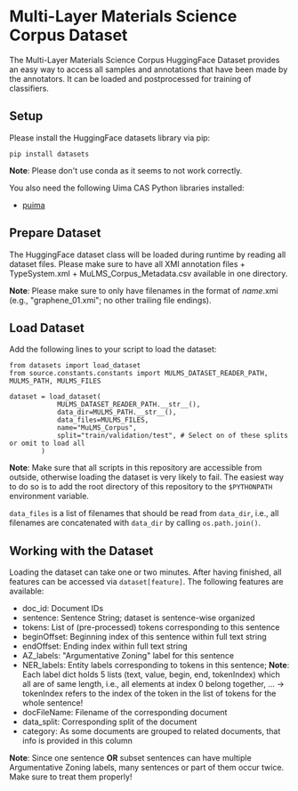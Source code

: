 # Multi-Layer Materials Science Corpus Dataset

The Multi-Layer Materials Science Corpus HuggingFace Dataset provides an easy way to access all samples and annotations that have been made by the annotators. It can be loaded and postprocessed for training of classifiers.

## Setup

Please install the HuggingFace datasets library via pip:

```
pip install datasets
```

**Note**: Please don't use conda as it seems to not work correctly.

You also need the following Uima CAS Python libraries installed:

- [puima](https://github.com/annefried/puima)

## Prepare Dataset

The HuggingFace dataset class will be loaded during runtime by reading all dataset files. Please make sure to have all XMI annotation files + TypeSystem.xml + MuLMS_Corpus_Metadata.csv available in one directory.

**Note**: Please make sure to only have filenames in the format of _name_.xmi (e.g., "graphene_01.xmi"; no other trailing file endings).

## Load Dataset

Add the following lines to your script to load the dataset:

```
from datasets import load_dataset
from source.constants.constants import MULMS_DATASET_READER_PATH, MULMS_PATH, MULMS_FILES

dataset = load_dataset(
            MULMS_DATASET_READER_PATH.__str__(),
            data_dir=MULMS_PATH.__str__(),
            data_files=MULMS_FILES,
            name="MuLMS_Corpus",
            split="train/validation/test", # Select on of these splits or omit to load all
        )
```

**Note**: Make sure that all scripts in this repository are accessible from outside, otherwise loading the dataset is very likely to fail. The easiest way to do so is to add the root directory of this repository to the `$PYTHONPATH` environment variable.

`data_files` is a list of filenames that should be read from `data_dir`, i.e., all filenames are concatenated with `data_dir` by calling `os.path.join()`.

## Working with the Dataset

Loading the dataset can take one or two minutes. After having finished, all features can be accessed via `dataset[feature]`. The following features are available:

- doc_id: Document IDs
- sentence: Sentence String; dataset is sentence-wise organized
- tokens: List of (pre-processed) tokens corresponding to this sentence
- beginOffset: Beginning index of this sentence within full text string
- endOffset: Ending index within full text string
- AZ_labels: "Argumentative Zoning" label for this sentence
- NER_labels: Entity labels corresponding to tokens in this sentence; **Note**: Each label dict holds 5 lists (text, value, begin, end, tokenIndex) which all are of same length, i.e., all elements at index 0 belong together, ... -> tokenIndex refers to the index of the token in the list of tokens for the whole sentence!
- docFileName: Filename of the corresponding document
- data_split: Corresponding split of the document
- category: As some documents are grouped to related documents, that info is provided in this column

**Note**: Since one sentence **OR** subset sentences can have multiple Argumentative Zoning labels, many sentences or part of them occur twice. Make sure to treat them properly!
